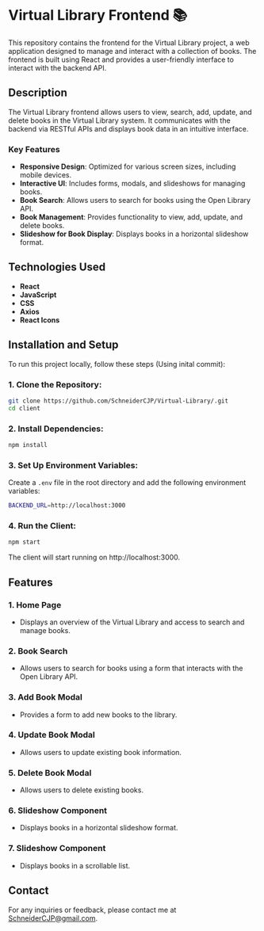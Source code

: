 # Virtual Library Frontend 📚

This repository contains the frontend for the Virtual Library project, a web application designed to manage and interact with a collection of books. The frontend is built using React and provides a user-friendly interface to interact with the backend API.

## Description

The Virtual Library frontend allows users to view, search, add, update, and delete books in the Virtual Library system. It communicates with the backend via RESTful APIs and displays book data in an intuitive interface.

### Key Features

- **Responsive Design**: Optimized for various screen sizes, including mobile devices.
- **Interactive UI**: Includes forms, modals, and slideshows for managing books.
- **Book Search**: Allows users to search for books using the Open Library API.
- **Book Management**: Provides functionality to view, add, update, and delete books.
- **Slideshow for Book Display**: Displays books in a horizontal slideshow format.

## Technologies Used

- **React**
- **JavaScript**
- **CSS**
- **Axios**
- **React Icons**

## Installation and Setup

To run this project locally, follow these steps (Using inital commit):

### 1. Clone the Repository:
```bash
git clone https://github.com/SchneiderCJP/Virtual-Library/.git
cd client
```
### 2. Install Dependencies:
```bash
npm install
```

### 3. Set Up Environment Variables:
Create a `.env` file in the root directory and add the following environment variables:
```bash
BACKEND_URL=http://localhost:3000
```

### 4. Run the Client:
```bash
npm start
```
The client will start running on http://localhost:3000.

## Features

### 1. **Home Page**
   - Displays an overview of the Virtual Library and access to search and manage books.

### 2. **Book Search**
   - Allows users to search for books using a form that interacts with the Open Library API.

### 3. **Add Book Modal**
   - Provides a form to add new books to the library.

### 4. **Update Book Modal**
   - Allows users to update existing book information.

### 5. **Delete Book Modal**
   - Allows users to delete existing books.

### 6. **Slideshow Component**
   - Displays books in a horizontal slideshow format.

### 7. **Slideshow Component**
   - Displays books in a scrollable list.

## Contact

For any inquiries or feedback, please contact me at [SchneiderCJP@gmail.com](mailto:schneidercjp@gmail.com).

